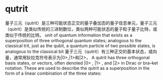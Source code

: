 # qutrit
量子三元（qutrit）是三种可能状态正交的量子叠加态的量子信息单元，量子三元（qutrit）是类似传统的三进制数位，类似两种可能状态的量子粒子量子比特，或类似于传统的比特。
unit of quantum information that exists as a superposition of three orthogonal quantum states; analogous to the classical trit, just as 
the qubit, a quantum particle of two possible states, is analogous to the classical bit
量子三元（qutrit）有三种正交的基本状态，或向量，通常用狄拉克符号表示为|0>,|1>和|2>，
A qutrit has three orthogonal basis states, or vectors, often denoted |0> , |1> , and |2> in Dirac or bra–ket notation. These are used to describe the qutrit as a superposition in the form of a linear combination of the three states:
